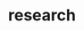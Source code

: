 ---
layout: page
permalink: /research/
title: research
description: all research related.
nav: true
nav_order: 1
---